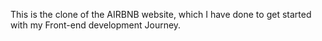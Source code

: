 This is the clone of the AIRBNB website, which I have done to get started with my Front-end development Journey.
